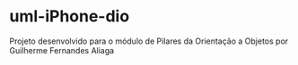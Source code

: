# uml-iPhone-dio

Projeto desenvolvido para o módulo de Pilares da Orientação a Objetos por Guilherme Fernandes Aliaga
